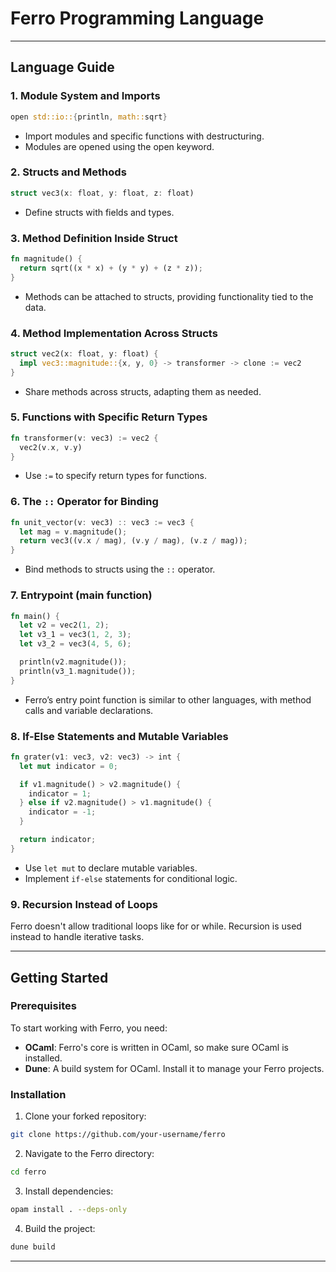 # Ferro Programming Language

---

## Language Guide

### 1. Module System and Imports

```rust
open std::io::{println, math::sqrt}
```

- Import modules and specific functions with destructuring.
- Modules are opened using the open keyword.

### 2. Structs and Methods

```rust
struct vec3(x: float, y: float, z: float)
```

- Define structs with fields and types.

### 3. Method Definition Inside Struct

```rust
fn magnitude() {
  return sqrt((x * x) + (y * y) + (z * z));
}
```

- Methods can be attached to structs, providing functionality tied to the data.

### 4. Method Implementation Across Structs

```rust
struct vec2(x: float, y: float) {
  impl vec3::magnitude::{x, y, 0} -> transformer -> clone := vec2
}
```

- Share methods across structs, adapting them as needed.

### 5. Functions with Specific Return Types

```rust
fn transformer(v: vec3) := vec2 {
  vec2(v.x, v.y)
}
```

- Use `:=` to specify return types for functions.

### 6. The `::` Operator for Binding

```rust
fn unit_vector(v: vec3) :: vec3 := vec3 {
  let mag = v.magnitude();
  return vec3((v.x / mag), (v.y / mag), (v.z / mag));
}
```

- Bind methods to structs using the `::` operator.

### 7. Entrypoint (main function)

```rust
fn main() {
  let v2 = vec2(1, 2);
  let v3_1 = vec3(1, 2, 3);
  let v3_2 = vec3(4, 5, 6);

  println(v2.magnitude());
  println(v3_1.magnitude());
}
```

- Ferro’s entry point function is similar to other languages, with method calls and variable declarations.

### 8. If-Else Statements and Mutable Variables

```rust
fn grater(v1: vec3, v2: vec3) -> int {
  let mut indicator = 0;

  if v1.magnitude() > v2.magnitude() {
    indicator = 1;
  } else if v2.magnitude() > v1.magnitude() {
    indicator = -1;
  }

  return indicator;
}
```

- Use `let mut` to declare mutable variables.
- Implement `if-else` statements for conditional logic.

### 9. Recursion Instead of Loops

Ferro doesn't allow traditional loops like for or while. Recursion is used instead to handle iterative tasks.

---

## Getting Started

### Prerequisites

To start working with Ferro, you need:

- **OCaml**: Ferro's core is written in OCaml, so make sure OCaml is installed.
- **Dune**: A build system for OCaml. Install it to manage your Ferro projects.

### Installation

1. Clone your forked repository:

```bash
git clone https://github.com/your-username/ferro
```

2. Navigate to the Ferro directory:

```bash
cd ferro
```

3. Install dependencies:

```bash
opam install . --deps-only
```

4. Build the project:

```bash
dune build
```

---
